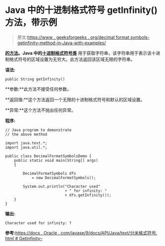 # Java 中的十进制格式符号 getInfinity()方法，带示例

> 原文:[https://www . geeksforgeeks . org/decimal format symbols-getinfinity-method-in-Java-with-examples/](https://www.geeksforgeeks.org/decimalformatsymbols-getinfinity-method-in-java-with-examples/)

**[的**方法**](https://www.geeksforgeeks.org/tag/java-text-package/)。Java 中的[十进制格式符号类](https://www.geeksforgeeks.org/tag/java-decimalformatsymbols/)** 用于获取字符串，该字符串用于表示该十进制格式符号的区域设置为无穷大。此方法返回该区域无限的字符串。

**语法:**

```
public String getInfinity()

```

**参数:**此方法不接受任何参数。

**返回值:**这个方法返回一个无限的十进制格式符号和默认的区域设置。

**异常:**这个方法不抛出任何异常。

**程序:**

```
// Java program to demonstrate
// the above method

import java.text.*;
import java.util.*;

public class DecimalFormatSymbolsDemo {
    public static void main(String[] args)
    {

        DecimalFormatSymbols dfs
            = new DecimalFormatSymbols();

        System.out.println("Character used"
                           + " for infinity: "
                           + dfs.getInfinity());
    }
}
```

**输出:**

```
Character used for infinity: ?

```

**参考:**[https://docs . Oracle . com/javase/9/docs/API/Java/text/分米格式符号. html # GetInfinity–](https://docs.oracle.com/javase/9/docs/api/java/text/DecimalFormatSymbols.html#getInfinity--)